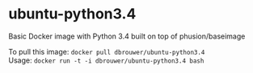 # ubuntu-python3.4
Basic Docker image with Python 3.4 built on top of phusion/baseimage

To pull this image: `docker pull dbrouwer/ubuntu-python3.4`   
Usage: `docker run -t -i dbrouwer/ubuntu-python3.4 bash`
